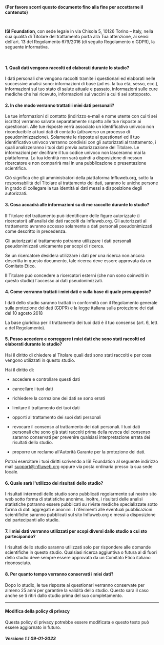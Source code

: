 **(Per favore scorri questo documento fino alla fine per accettarne il contenuto)**

<br/>

**ISI Foundation**, con sede legale in via Chisola 5, 10126 Torino – Italy, nella sua qualità di Titolare del trattamento porta alla Tua attenzione, ai sensi dell’art. 13 del Regolamento 679/2016 (di seguito Regolamento o GDPR), la seguente informativa.

<br>

#### 1. Quali dati vengono raccolti ed elaborati durante lo studio?

I dati personali che vengono raccolti tramite i questionari ed elaborati nelle successive analisi sono: informazioni di base (ad es. la tua età, sesso, ecc.), informazioni sul tuo stato di salute attuale e passato, informazioni sulle cure mediche che hai ricevuto, informazioni sui vaccini a cui ti sei sottoposto.

#### 2. In che modo verranno trattati i miei dati personali?

Le tue informazioni di contatto (indirizzo e-mail e nome utente con cui ti sei iscritto) verranno salvate separatamente rispetto alle tue risposte ai questionari. Alle tue risposte verrà associato un identificativo univoco non riconducibile ai tuoi dati di contatto (attraverso un processo di pseudonimizzazione). Solamente le risposte ai questionari ed il tuo identificativo univoco verranno condivisi con gli autorizzati al trattamento, i quali analizzeranno i tuoi dati previa autorizzazione del Titolare. Le informazioni per decifrare il tuo codice univoco non lasceranno mai la piattaforma. La tua identità non sarà quindi a disposizione di nessun ricercatore e non comparirà mai in una pubblicazione o presentazione scientifica.

Ciò significa che gli amministratori della piattaforma Influweb.org, sotto la responsabilità del Titolare al trattamento dei dati, saranno le uniche persone in grado di collegare la tua identità ai dati messi a disposizione degli autorizzati.

#### 3. Cosa accadrà alle informazioni su di me raccolte durante lo studio?

Il Titolare del trattamento può identificare delle figure autorizzate (i ricercatori) all'analisi dei dati raccolti da Influweb.org. Gli autorizzati al trattamento avranno accesso solamente a dati personali pseudonimizzati come descritto in precedenza.

Gli autorizzati al trattamento potranno utilizzare i dati personali pseudonimizzati unicamente per scopi di ricerca.

Se un ricercatore desidera utilizzare i dati per una ricerca non ancora descritta in questo documento, tale ricerca deve essere approvata da un Comitato Etico.

Il Titolare può concedere a ricercatori esterni (che non sono coinvolti in questo studio) l'accesso ai dati pseudonimizzati.
    
#### 4. Come verranno trattati i miei dati e sulla base di quale presupposto?

I dati dello studio saranno trattati in conformità con il Regolamento generale sulla protezione dei dati (GDPR) e la legge italiana sulla protezione dei dati del 10 agosto 2018

La base giuridica per il trattamento dei tuoi dati è il tuo consenso (art. 6, lett. a del Regolamento).

#### 5. Posso accedere e correggere i miei dati che sono stati raccolti ed elaborati durante lo studio?

Hai il diritto di chiedere al Titolare quali dati sono stati raccolti e per cosa vengono utilizzati in questo studio.

Hai il diritto di:

- accedere e controllare questi dati

- cancellare i tuoi dati

- richiedere la correzione dei dati se sono errati

- limitare il trattamento dei tuoi dati

- opporti al trattamento dei suoi dati personali

- revocare il consenso al trattamento dei dati personali. I tuoi dati personali che sono già stati raccolti prima della revoca del consenso saranno conservati per prevenire qualsiasi interpretazione errata dei risultati dello studio.

- proporre un reclamo all’Autorità Garante per la protezione dei dati.

Potrai esercitare i tuoi diritti scrivendo a ISI Foundation al seguente indirizzo mail [support@influweb.org](support@influweb.org) oppure via posta ordinaria presso la sua sede locale.

#### 6. Quale sarà l'utilizzo dei risultati dello studio?

I risultati intermedi dello studio sono pubblicati regolarmente sul nostro sito web sotto forma di statistiche anonime. Inoltre, i risultati delle analisi statistiche potranno essere pubblicati su riviste mediche specializzate sotto forma di dati aggregati e anonimi. I riferimenti alle eventuali  pubblicazioni scientifiche saranno pubblicati sul sito Influweb.org e messi a disposizione dei partecipanti allo studio.

#### 7. I miei dati verranno utilizzati per scopi diversi dallo studio a cui sto partecipando?
    
I risultati dello studio saranno utilizzati solo per rispondere alle domande scientifiche in questo studio. Qualsiasi ricerca aggiuntiva o futura al di fuori dello studio deve sempre essere approvata da un Comitato Etico italiano riconosciuto.

#### 8. Per quanto tempo verranno conservati i miei dati?

Dopo lo studio, le tue risposte ai questionari verranno conservate per almeno 25 anni per garantire la validità dello studio. Questo sarà il caso anche se ti ritiri dallo studio prima del suo completamento.

---

#### Modifica della policy di privacy

Questa policy di privacy potrebbe essere modificata e questo testo può essere aggiornato in futuro.

##### Versione 1.1 09-01-2023
